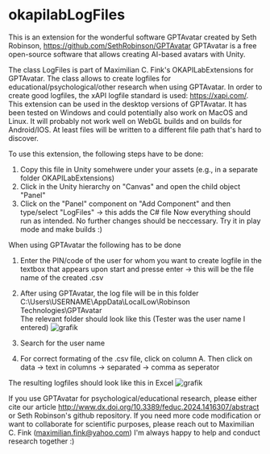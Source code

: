 # okapilabLogFiles
This is an extension for the wonderful software GPTAvatar created by Seth Robinson, https://github.com/SethRobinson/GPTAvatar
GPTAvatar is a free open-source software that allows creating AI-based avatars with Unity.

The class LogFiles is part of Maximilian C. Fink's OKAPILabExtensions for GPTAvatar.
The class allows to create logfiles for educational/psychological/other research when using GPTAvatar.
In order to create good logfiles, the xAPI logfile standard is used: https://xapi.com/.
This extension can be used in the desktop versions of GPTAvatar. It has been tested on Windows and could potentially also work on MacOS and Linux.
It will probably not work well on WebGL builds and on builds for Android/IOS. At least files will be written to a different file path that's hard to discover.

To use this extension, the following steps have to be done:
1) Copy this file in Unity somehwere under your assets (e.g., in a separate folder OKAPILabExtensions)
2) Click in the Unity hierarchy on "Canvas" and open the child object "Panel"
4) Click on the "Panel" component on "Add Component" and then type/select "LogFiles" -> this adds the C# file
  Now everything should run as intended. No further changes should be neccessary. Try it in play mode and make builds :)

When using GPTAvatar the following has to be done
1) Enter the PIN/code of the user for whom you want to create logfile in the textbox that appears upon start and presse enter
 -> this will be the file name of the created .csv
2) After using GPTAvatar, the log file will be in this folder 
C:\Users\USERNAME\AppData\LocalLow\Robinson Technologies\GPTAvatar\
The relevant folder should look like this (Tester was the user name I entered)
![grafik](https://github.com/MCF3389/okapilabLogFiles/assets/29815773/b758d2ad-fd60-4942-b647-f1964ea2b3e0)

4) Search for the user name
5) For correct formating of the .csv file, click on column A. Then click on data -> text in columns -> separated -> comma as seperator

The resulting logfiles should look like this in Excel
![grafik](https://github.com/MCF3389/okapilabLogFiles/assets/29815773/ae75f96b-ac13-430c-a7c2-10dd045b5d76)


If you use GPTAvatar for psychological/educational research, please either cite our article 
http://www.dx.doi.org/10.3389/feduc.2024.1416307/abstract or Seth Robinson's github repository.
If you need more code modification or want to collaborate for scientific purposes, please reach out to Maximilian C. Fink (maximilian.fink@yahoo.com)
I'm always happy to help and conduct research together :)

